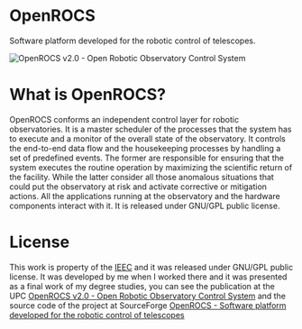 # OpenROCS
Software platform developed for the robotic control of telescopes.

![OpenROCS v2.0 - Open Robotic Observatory Control System](https://upcommons.upc.edu/bitstream/id/dff5e3c1-ea0f-4750-bb6a-217026efd0f1/108298.pdf.jpg)

# What is OpenROCS?
OpenROCS conforms an independent control layer for robotic observatories. It is a master scheduler of the processes that the system has to execute and a monitor of the overall state of the observatory. It controls the end-to-end data flow and the housekeeping processes by handling a set of predefined events. The former are responsible for ensuring that the system executes the routine operation by maximizing the scientific return of the facility. While the latter consider all those anomalous situations that could put the observatory at risk and activate corrective or mitigation actions. All the applications running at the observatory and the hardware components interact with it. It is released under GNU/GPL public license.

# License
This work is property of the [IEEC](https://www.ieec.cat/) and it was released under GNU/GPL public license. It was developed by me when I worked there and it was presented as a final work of my degree studies, you can see the publication at the UPC [OpenROCS v2.0 - Open Robotic Observatory Control System](https://upcommons.upc.edu/handle/2099.1/26215) and the source code of the project at SourceForge [OpenROCS - Software platform developed for the robotic control of telescopes](https://sourceforge.net/projects/openrocs/)
